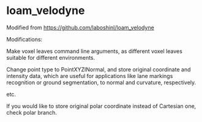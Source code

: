 # loam_velodyne
Modified from https://github.com/laboshinl/loam_velodyne

Modifications:

Make voxel leaves command line arguments, as different voxel leaves suitable for different environments.

Change point type to PointXYZINormal, and store original coordinate and intensity data, which are useful for applications like lane markings recognition or ground segmentation, to normal and curvature, respectively.

etc.

If you would like to store original polar coordinate instead of Cartesian one, check polar branch.
